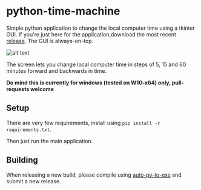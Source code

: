 # python-time-machine
Simple python application to change the local computer time using a tkinter GUI. If you're just here for the application,download the most recent [release](https://github.com/ivotje50/python-time-machine/releases/download/0.1.0/changetime.exe). The GUI is always-on-top.

![alt text](https://github.com/ivotje50/python-time-machine/raw/master/screenshot.png "screenshot")

The screen lets you change local computer time in steps of 5, 15 and 60 minutes forward and backwards in time. 

**Do mind this is currently for windows (tested on W10-x64) only, pull-requests welcome**

## Setup
There are very few requirements, install using ```pip install -r requirements.txt```. 

Then just run the main application. 

## Building
When releasing a new build, please compile using [auto-py-to-exe](https://github.com/brentvollebregt/auto-py-to-exe) and submit a new release.
